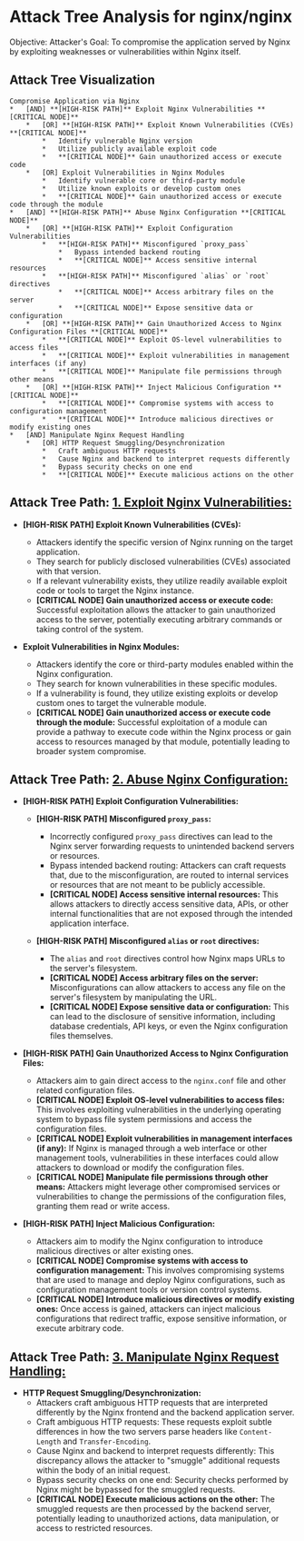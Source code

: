 # Attack Tree Analysis for nginx/nginx

Objective: Attacker's Goal: To compromise the application served by Nginx by exploiting weaknesses or vulnerabilities within Nginx itself.

## Attack Tree Visualization

```
Compromise Application via Nginx
*   [AND] **[HIGH-RISK PATH]** Exploit Nginx Vulnerabilities **[CRITICAL NODE]**
    *   [OR] **[HIGH-RISK PATH]** Exploit Known Vulnerabilities (CVEs) **[CRITICAL NODE]**
        *   Identify vulnerable Nginx version
        *   Utilize publicly available exploit code
        *   **[CRITICAL NODE]** Gain unauthorized access or execute code
    *   [OR] Exploit Vulnerabilities in Nginx Modules
        *   Identify vulnerable core or third-party module
        *   Utilize known exploits or develop custom ones
        *   **[CRITICAL NODE]** Gain unauthorized access or execute code through the module
*   [AND] **[HIGH-RISK PATH]** Abuse Nginx Configuration **[CRITICAL NODE]**
    *   [OR] **[HIGH-RISK PATH]** Exploit Configuration Vulnerabilities
        *   **[HIGH-RISK PATH]** Misconfigured `proxy_pass`
            *   Bypass intended backend routing
            *   **[CRITICAL NODE]** Access sensitive internal resources
        *   **[HIGH-RISK PATH]** Misconfigured `alias` or `root` directives
            *   **[CRITICAL NODE]** Access arbitrary files on the server
            *   **[CRITICAL NODE]** Expose sensitive data or configuration
    *   [OR] **[HIGH-RISK PATH]** Gain Unauthorized Access to Nginx Configuration Files **[CRITICAL NODE]**
        *   **[CRITICAL NODE]** Exploit OS-level vulnerabilities to access files
        *   **[CRITICAL NODE]** Exploit vulnerabilities in management interfaces (if any)
        *   **[CRITICAL NODE]** Manipulate file permissions through other means
    *   [OR] **[HIGH-RISK PATH]** Inject Malicious Configuration **[CRITICAL NODE]**
        *   **[CRITICAL NODE]** Compromise systems with access to configuration management
        *   **[CRITICAL NODE]** Introduce malicious directives or modify existing ones
*   [AND] Manipulate Nginx Request Handling
    *   [OR] HTTP Request Smuggling/Desynchronization
        *   Craft ambiguous HTTP requests
        *   Cause Nginx and backend to interpret requests differently
        *   Bypass security checks on one end
        *   **[CRITICAL NODE]** Execute malicious actions on the other
```


## Attack Tree Path: [1. Exploit Nginx Vulnerabilities:](./attack_tree_paths/1._exploit_nginx_vulnerabilities.md)

*   **[HIGH-RISK PATH] Exploit Known Vulnerabilities (CVEs):**
    *   Attackers identify the specific version of Nginx running on the target application.
    *   They search for publicly disclosed vulnerabilities (CVEs) associated with that version.
    *   If a relevant vulnerability exists, they utilize readily available exploit code or tools to target the Nginx instance.
    *   **[CRITICAL NODE] Gain unauthorized access or execute code:** Successful exploitation allows the attacker to gain unauthorized access to the server, potentially executing arbitrary commands or taking control of the system.

*   **Exploit Vulnerabilities in Nginx Modules:**
    *   Attackers identify the core or third-party modules enabled within the Nginx configuration.
    *   They search for known vulnerabilities in these specific modules.
    *   If a vulnerability is found, they utilize existing exploits or develop custom ones to target the vulnerable module.
    *   **[CRITICAL NODE] Gain unauthorized access or execute code through the module:** Successful exploitation of a module can provide a pathway to execute code within the Nginx process or gain access to resources managed by that module, potentially leading to broader system compromise.

## Attack Tree Path: [2. Abuse Nginx Configuration:](./attack_tree_paths/2._abuse_nginx_configuration.md)

*   **[HIGH-RISK PATH] Exploit Configuration Vulnerabilities:**
    *   **[HIGH-RISK PATH] Misconfigured `proxy_pass`:**
        *   Incorrectly configured `proxy_pass` directives can lead to the Nginx server forwarding requests to unintended backend servers or resources.
        *   Bypass intended backend routing: Attackers can craft requests that, due to the misconfiguration, are routed to internal services or resources that are not meant to be publicly accessible.
        *   **[CRITICAL NODE] Access sensitive internal resources:** This allows attackers to directly access sensitive data, APIs, or other internal functionalities that are not exposed through the intended application interface.

    *   **[HIGH-RISK PATH] Misconfigured `alias` or `root` directives:**
        *   The `alias` and `root` directives control how Nginx maps URLs to the server's filesystem.
        *   **[CRITICAL NODE] Access arbitrary files on the server:** Misconfigurations can allow attackers to access any file on the server's filesystem by manipulating the URL.
        *   **[CRITICAL NODE] Expose sensitive data or configuration:** This can lead to the disclosure of sensitive information, including database credentials, API keys, or even the Nginx configuration files themselves.

*   **[HIGH-RISK PATH] Gain Unauthorized Access to Nginx Configuration Files:**
    *   Attackers aim to gain direct access to the `nginx.conf` file and other related configuration files.
    *   **[CRITICAL NODE] Exploit OS-level vulnerabilities to access files:** This involves exploiting vulnerabilities in the underlying operating system to bypass file system permissions and access the configuration files.
    *   **[CRITICAL NODE] Exploit vulnerabilities in management interfaces (if any):** If Nginx is managed through a web interface or other management tools, vulnerabilities in these interfaces could allow attackers to download or modify the configuration files.
    *   **[CRITICAL NODE] Manipulate file permissions through other means:** Attackers might leverage other compromised services or vulnerabilities to change the permissions of the configuration files, granting them read or write access.

*   **[HIGH-RISK PATH] Inject Malicious Configuration:**
    *   Attackers aim to modify the Nginx configuration to introduce malicious directives or alter existing ones.
    *   **[CRITICAL NODE] Compromise systems with access to configuration management:** This involves compromising systems that are used to manage and deploy Nginx configurations, such as configuration management tools or version control systems.
    *   **[CRITICAL NODE] Introduce malicious directives or modify existing ones:** Once access is gained, attackers can inject malicious configurations that redirect traffic, expose sensitive information, or execute arbitrary code.

## Attack Tree Path: [3. Manipulate Nginx Request Handling:](./attack_tree_paths/3._manipulate_nginx_request_handling.md)

*   **HTTP Request Smuggling/Desynchronization:**
    *   Attackers craft ambiguous HTTP requests that are interpreted differently by the Nginx frontend and the backend application server.
    *   Craft ambiguous HTTP requests: These requests exploit subtle differences in how the two servers parse headers like `Content-Length` and `Transfer-Encoding`.
    *   Cause Nginx and backend to interpret requests differently: This discrepancy allows the attacker to "smuggle" additional requests within the body of an initial request.
    *   Bypass security checks on one end: Security checks performed by Nginx might be bypassed for the smuggled requests.
    *   **[CRITICAL NODE] Execute malicious actions on the other:** The smuggled requests are then processed by the backend server, potentially leading to unauthorized actions, data manipulation, or access to restricted resources.

